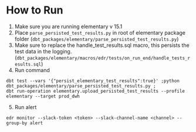 # How to Run

1. Make sure you are running elementary v 15.1
2. Place `parse_persisted_test_results.py` in root of elementary package folder (`dbt_packages/elementary/parse_persisted_test_results.py`)
3. Make sure to replace the handle_test_results.sql macro, this persists the test data in the logging. (`dbt_packages/elementary/macros/edr/tests/on_run_end/handle_tests_results.sql`)
4. Run command

```
dbt test --vars '{"persist_elementary_test_results":true}' ;python dbt_packages/elementary/parse_persisted_test_results.py ;
dbt run-operation elementary.upload_persisted_test_results --profile elementary --target prod_dwh
```

5. Run alert
```
edr monitor --slack-token <token> --slack-channel-name <channel> --group-by alert
```
